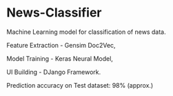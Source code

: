 # News-Classifier
Machine Learning model for classification of news data.

Feature Extraction - Gensim Doc2Vec,

Model Training - Keras Neural Model,

UI Building - DJango Framework.

Prediction accuracy on Test dataset: 98% (approx.)
